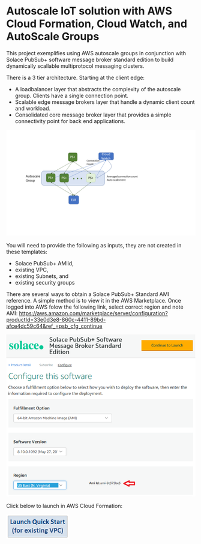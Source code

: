 # Autoscale IoT solution with AWS Cloud Formation, Cloud Watch, and AutoScale Groups

This project exemplifies using AWS autoscale groups in conjunction with Solace PubSub+ software message broker standard edition to build dynamically scallable multiprotocol messaging clusters.

There is a 3 tier architecture.  Starting at the client edge:
 * A loadbalancer layer that abstracts the complexity of the autoscale group.  Clients have a single connection point.
 * Scalable edge message brokers layer that handle a dynamic client count and workload.
 * Consolidated core message broker layer that provides a simple connectivity point for back end applications. 

![alt text](/images/aws_autoscale.png "autoscale components")


You will need to provide the following as inputs, they are not created in these templates:
 * Solace PubSub+ AMIid, 
 * existing VPC, 
 * existing Subnets, and 
 * existing security groups

 There are several ways to obtain a Solace PubSub+ Standard AMI reference.  A simple method is to view it in the AWS Marketplace.
Once logged into AWS folow the following link, select correct region and note AMI:
https://aws.amazon.com/marketplace/server/configuration?productId=33e0d3e8-860c-4411-89bd-afce4dc59c64&ref_=psb_cfg_continue

![alt text](/images/obtain_ami.png "solace in marketplace")

Click below to launch in AWS Cloud Formation:   

<a href="https://console.aws.amazon.com/cloudformation/home#/stacks/new?stackName=AutoScale&templateURL=https://s3.amazonaws.com/kbarr/solace-aws-iot-autoscale/latest/templates/solace-iot.template" target="_blank">
    <img src="/images/launch-button-existing.png"/>
</a>


